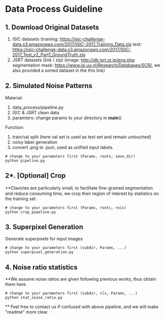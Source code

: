# Data Process Guideline
## 1. Download Original Datasets
1. ISIC datasets (training: https://isic-challenge-data.s3.amazonaws.com/2017/ISIC-2017_Training_Data.zip test: https://isic-challenge-data.s3.amazonaws.com/2017/ISIC-2017_Test_v2_Part1_GroundTruth.zip
2. JSRT datasets (link / zip) (image: http://db.jsrt.or.jp/eng.php segmentation mask: https://www.isi.uu.nl/Research/Databases/SCR/, we also provided a sorted dataset in the this link)
## 2. Simulated Noise Patterns
Material:
1. data_process/pipeline.py
2. ISIC & JSRT clean data
3. paramters: change params to your directory in __main__()

Function:
1. train/val split  (here val set is used as test set and remain untouched) 
2. noisy label generation
3. convert .png to .json, used as unified input labels.

```angular2html
# change to your parameters first (Params, roots, save_dir)
python pipeline.py
```

## 2*. [Optional] Crop
**Clavicles are particularly small, to facilitate ﬁne-grained segmentation and reduce consuming time, we crop their region of interest by statistics on the training set.
```angular2html
# change to your parameters first (Params, roots, rois)
python crop_pipeline.py
```

## 3. Superpixel Generation
Generate superpixels for input images
```angular2html
# change to your parameters first (subdir, Params, ...)
python superpixel_generation.py
```

## 4. Noise ratio statistics
**We assume noise ratios are given following previous works, thus obtain them here.
```angular2html
# change to your parameters first (subdir, cls, Params, ...)
python stat_niose_ratio.py
```


** Feel free to contact us if confused with above pipeline, and we will make "readme" more clear.
